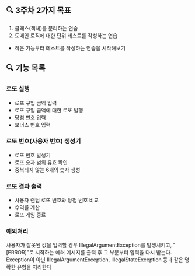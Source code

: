## 🔍 3주차 2가지 목표

1. 클래스(객체)를 분리하는 연습
2. 도메인 로직에 대한 단위 테스트를 작성하는 연습
- 작은 기능부터 테스트를 작성하는 연습을 시작해보기

## 🔍 기능 목록
### 로또 실행
- 로또 구입 금액 입력
- 로또 구입 금액에 대한 로또 발행
- 당첨 번호 입력
- 보너스 번호 입력

### 로또 번호(사용자 번호) 생성기
- 로또 번호 발생기
- 로또 숫자 범위 유효 확인
- 중복되지 않는 6개의 숫자 생성

### 로또 결과 출력
- 사용자 랜덤 로또 번호와 당첨 번호 비교
- 수익률 계산
- 로또 게임 종료

### 예외처리
사용자가 잘못된 값을 입력할 경우 IllegalArgumentException를 발생시키고, "[ERROR]"로 시작하는 에러 메시지를 출력 후 그 부분부터 입력을 다시 받는다.
Exception이 아닌 IllegalArgumentException, IllegalStateException 등과 같은 명확한 유형을 처리한다
